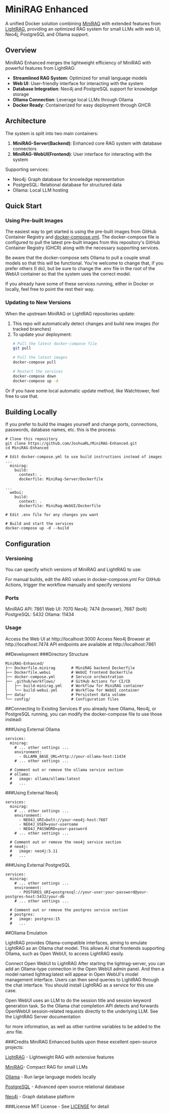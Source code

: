 # MiniRAG Enhanced

A unified Docker solution combining [MiniRAG](https://github.com/HKUDS/MiniRAG) with extended features from [LightRAG](https://github.com/HKUDS/LightRAG), providing an optimized RAG system for small LLMs with web UI, Neo4j, PostgreSQL and Ollama support.

## Overview

MiniRAG Enhanced merges the lightweight efficiency of MiniRAG with powerful features from LightRAG:

- **Streamlined RAG System**: Optimized for small language models
- **Web UI**: User-friendly interface for interacting with the system
- **Database Integration**: Neo4j and PostgreSQL support for knowledge storage
- **Ollama Connection**: Leverage local LLMs through Ollama
- **Docker Ready**: Containerized for easy deployment through GHCR

## Architecture

The system is split into two main containers:

1. **MiniRAG-Server(Backend)**: Enhanced core RAG system with database connectors
2. **MiniRAG-WebUI(Frontend)**: User interface for interacting with the system

Supporting services:
- Neo4j: Graph database for knowledge representation
- PostgreSQL: Relational database for structured data
- Ollama: Local LLM hosting

## Quick Start

### Using Pre-built Images

The easiest way to get started is using the pre-built images from GitHub Container Registry and [docker-compose.yml](https://github.com/JoshuaRL/MiniRAG-Enhanced/blob/main/docker-compose.yml). The docker-compose file is configured to pull the latest pre-built images from this repository's GitHub Container Registry (GHCR) along with the necessary supporting services.

Be aware that the docker-compose sets Ollama to pull a couple small models so that this will be functional. You're welcome to change that, if you prefer others (I do), but be sure to change the .env file in the root of the WebUI container so that the system uses the correct model.

If you already have some of these services running, either in Docker or locally, feel free to point the rest their way. 

### Updating to New Versions

When the upstream MiniRAG or LightRAG repositories update:

1. This repo will automatically detect changes and build new images (for tracked branches)
2. To update your deployment:
   ```bash
   # Pull the latest docker-compose file
   git pull

   # Pull the latest images
   docker-compose pull

   # Restart the services
   docker-compose down
   docker-compose up -d
   ```
Or if you have some local automatic update method, like Watchtower, feel free to use that.

## Building Locally
If you prefer to build the images yourself and change ports, connections, passwords, database names, etc. this is the process:

```
# Clone this repository
git clone https://github.com/JoshuaRL/MiniRAG-Enhanced.git
cd MiniRAG-Enhanced

# Edit docker-compose.yml to use build instructions instead of images
...
  minirag:
    build:
      context: .
      dockerfile: MiniRag-Server/Dockerfile

...
  webui:
    build:
      context: .
      dockerfile: MiniRag-WebUI/Dockerfile

# Edit .env file for any changes you want

# Build and start the services
docker-compose up -d --build
```

## Configuration
### Versioning
You can specify which versions of MiniRAG and LightRAG to use:

For manual builds, edit the ARG values in docker-compose.yml
For GitHub Actions, trigger the workflow manually and specify versions
### Ports
MiniRAG API: 7861
Web UI: 7070
Neo4j: 7474 (browser), 7687 (bolt)
PostgreSQL: 5432
Ollama: 11434
### Usage
Access the Web UI at http://localhost:3000
Access Neo4j Browser at http://localhost:7474
API endpoints are available at http://localhost:7861

##Development
###Directory Structure
```
MiniRAG-Enhanced/
├── Dockerfile.minirag       # MiniRAG backend Dockerfile
├── Dockerfile.webui         # WebUI frontend Dockerfile
├── docker-compose.yml       # Service orchestration
├── .github/workflows/       # GitHub Actions for CI/CD
│   ├── build-minirag.yml    # Workflow for MiniRAG container
│   └── build-webui.yml      # Workflow for WebUI container
├── data/                    # Persistent data volume
└── config/                  # Configuration files
```

##Connecting to Existing Services
If you already have Ollama, Neo4j, or PostgreSQL running, you can modify the docker-compose file to use those instead:

###Using External Ollama
```
services:
  minirag:
    # ... other settings ...
    environment:
      - OLLAMA_BASE_URL=http://your-ollama-host:11434
    # ... other settings ...

  # Comment out or remove the ollama service section
  # ollama:
  #   image: ollama/ollama:latest
  #   ...
```
###Using External Neo4j
```
services:
  minirag:
    # ... other settings ...
    environment:
      - NEO4J_URI=bolt://your-neo4j-host:7687
      - NEO4J_USER=your-username
      - NEO4J_PASSWORD=your-password
    # ... other settings ...

  # Comment out or remove the neo4j service section
  # neo4j:
  #   image: neo4j:5.11
  #   ...
```

###Using External PostgreSQL
```
services:
  minirag:
    # ... other settings ...
    environment:
      - POSTGRES_URI=postgresql://your-user:your-password@your-postgres-host:5432/your-db
    # ... other settings ...

  # Comment out or remove the postgres service section
  # postgres:
  #   image: postgres:15
  #   ...
```

##Ollama Emulation

LightRAG provides Ollama-compatible interfaces, aiming to emulate LightRAG as an Ollama chat model. This allows AI chat frontends supporting Ollama, such as Open WebUI, to access LightRAG easily.

Connect Open WebUI to LightRAG
After starting the lightrag-server, you can add an Ollama-type connection in the Open WebUI admin panel. And then a model named lightrag:latest will appear in Open WebUI's model management interface. Users can then send queries to LightRAG through the chat interface. You should install LightRAG as a service for this use case.

Open WebUI uses an LLM to do the session title and session keyword generation task. So the Ollama chat completion API detects and forwards OpenWebUI session-related requests directly to the underlying LLM. See the 
LightRAG Server documentation

 for more information, as well as other runtime variables to be added to the .env file.

###Credits
MiniRAG Enhanced builds upon these excellent open-source projects:

[LightRAG](https://github.com/HKUDS/LightRAG) - Lightweight RAG with extensive features

[MiniRAG](https://github.com/HKUDS/MiniRAG)- Compact RAG for small LLMs

[Ollama](https://github.com/ollama/ollama) - Run large language models locally

[PostgreSQL](https://github.com/postgres/postgres) - Advanced open source relational database

[Neo4j](https://github.com/neo4j/neo4j) - Graph database platform

###License
MIT License - See [LICENSE](https://github.com/JoshuaRL/MiniRAG-Enhanced/blob/main/LICENSE) for detail
